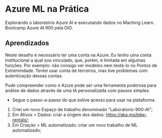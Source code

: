 # Azure ML na Prática

Explorando o laboratório Azure AI e executando dados no Maching Learn. Bootcamp Azure AI 900 pela DIO.
## Aprendizados

Neste desafio é necessário ter uma conta na Azure. Eu tenho uma conta Institucional a qual sou vinculado, que, porém, é limitada em algumas funções. Por exemplo: não consigo ver modelos nem testá-lo no Pontos de Extremindade. Tentei usar conta de terceiros, mas tive problemas com autenticação dessas contas.

Pude compreender como o Azure pode ser uma ferramenta poderosa para análise de dados através de uma IA personalizada com passos simples.


- Segue o passo-a-passo do que estive acesso para usar na plataforma.

1. Criei um novo Espaço de trabalho denominado "Laboratorio-900-AI";
2. Em Ativos > Dados: criar a origem dos dados: https://aka.ms/bike-rentals/;
3. Em Criação > ML automatizado: criar um novo trabalho de ML automatizado;
